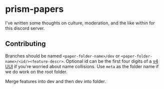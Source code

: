 # prism-papers

I've written some thoughts on culture, moderation, and the like within for this discord server.

## Contributing

Branches should be named `<paper-folder-name>/dev` or `<paper-folder-name>/<id/><feature-descr>`.
Optional id can be the first four digits of a [v4 UUI](https://www.uuidgenerator.net/) if you're worried about name collisions.
Use `meta` as the folder name if we do work on the root folder.

Merge features into dev and then dev into folder.
